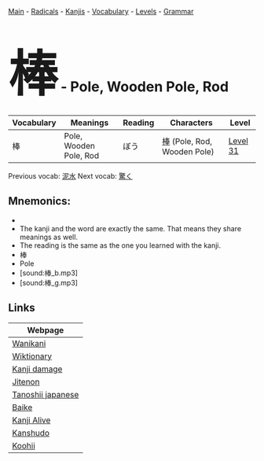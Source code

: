 <style> bigfont {font-size: 100px}</style>
[Main](../README.md) -
[Radicals](../radicals.md) -
[Kanjis](../kanjis.md) -
[Vocabulary](../vocabulary.md) -
[Levels](../levels.md) -
[Grammar](../grammar.md)
# <bigfont> 棒</bigfont> - Pole, Wooden Pole, Rod 

| Vocabulary | Meanings | Reading | Characters | Level |
| --- | --- | --- | --- | --- |
| 棒 | Pole, Wooden Pole, Rod | ぼう |  [棒](../kanjis/棒.md) (Pole, Rod, Wooden Pole) | [Level 31](../levels/wk_level31.md) |

Previous vocab: [泥水](泥水.md) Next vocab: [驚く](驚く.md) 

## Mnemonics:

* 
* The kanji and the word are exactly the same. That means they share meanings as well.
* The reading is the same as the one you learned with the kanji.
* 棒
* Pole
* [sound:棒_b.mp3]
* [sound:棒_g.mp3]


## Links 

| Webpage |
| --- |
| [Wanikani          ](https://www.wanikani.com/kanji/棒) |
| [Wiktionary        ](https://en.wiktionary.org/wiki/棒) |
| [Kanji damage      ](http://www.kanjidamage.com/kanji/search?utf8=✓&q=棒) |
| [Jitenon           ](https://jitenon.com/kanji/棒) |
| [Tanoshii japanese ](https://www.tanoshiijapanese.com/dictionary/kanji.cfm?k=棒) |
| [Baike             ](https://baike.baidu.com/item/棒) |
| [Kanji Alive       ](https://app.kanjialive.com/棒) |
| [Kanshudo          ](https://www.kanshudo.com/searchmn?q=棒) |
| [Koohii            ](https://kanji.koohii.com/study/kanji/棒) |
